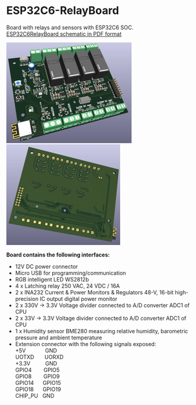 # ESP32C6-RelayBoard
Board with relays and sensors with ESP32C6 SOC.  
[ESP32C6RelayBoard schematic in PDF format](ESP32C6RelayBoard.pdf)

![](ESP32C6RelayBoardSmall.jpg) 
![](ESP32C6RelayBoardBackSmall.jpg) 

**Board contains the following interfaces:**
- 12V DC power connector
- Micro USB for programming/communication
- RGB intelligent LED WS2812b
- 4 x Latching relay 250 VAC, 24 VDC / 16A
- 2 x INA232 Current & Power Monitors & Regulators 48-V, 16-bit high-precision IC output digital power monitor
- 2 x 330V -> 3.3V Voltage divider connected to A/D converter ADC1 of CPU
- 2 x 33V -> 3.3V Voltage divider connected to A/D converter ADC1 of CPU
- 1 x Humidity sensor BME280 measuring relative humidity, barometric pressure and ambient temperature
- Extension connector with the following signals exposed:  
  +5V&nbsp;&nbsp;&nbsp;&nbsp;&nbsp;&nbsp;&nbsp;&nbsp;&nbsp;&nbsp;&nbsp;&nbsp; GND  
  UOTXD&nbsp;&nbsp;&nbsp;&nbsp;&nbsp;&nbsp; UORXD  
  +3.3V&nbsp;&nbsp;&nbsp;&nbsp;&nbsp;&nbsp;&nbsp;&nbsp;&nbsp; GND  
  GPIO4&nbsp;&nbsp;&nbsp;&nbsp;&nbsp;&nbsp;&nbsp; GPIO5  
  GPIO8&nbsp;&nbsp;&nbsp;&nbsp;&nbsp;&nbsp;&nbsp; GPIO9  
  GPIO14&nbsp;&nbsp;&nbsp;&nbsp;&nbsp;&nbsp;GPIO15  
  GPIO18&nbsp;&nbsp;&nbsp;&nbsp;&nbsp;&nbsp;GPIO19  
  CHIP_PU&nbsp;&nbsp;&nbsp;GND    
